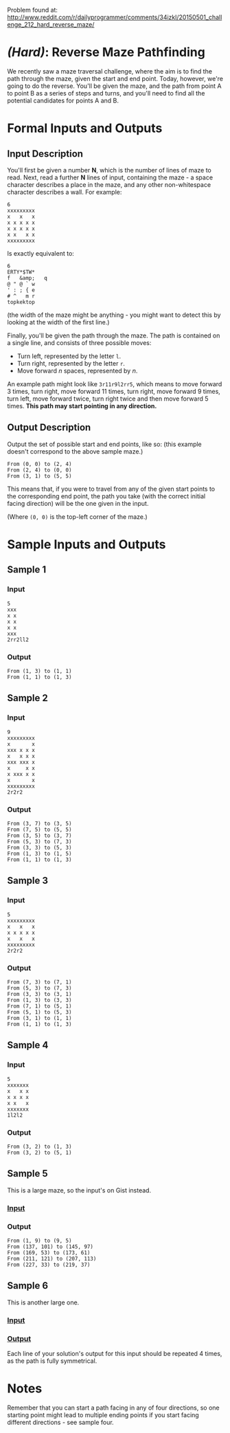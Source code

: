 Problem found at: http://www.reddit.com/r/dailyprogrammer/comments/34izkl/20150501_challenge_212_hard_reverse_maze/

# [](#HardIcon) _(Hard)_: Reverse Maze Pathfinding 

We recently saw a maze traversal challenge, where the aim is to find the path through the maze, given the start and end point. Today, however, we're going to do the reverse. You'll be given the maze, and the path from point A to point B as a series of steps and turns, and you'll need to find all the potential candidates for points A and B.

# Formal Inputs and Outputs

## Input Description

You'll first be given a number **N**, which is the number of lines of maze to read. Next, read a further **N** lines of input, containing the maze - a space character describes a place in the maze, and any other non-whitespace character describes a wall. For example:

    6
    xxxxxxxxx
    x   x   x
    x x x x x
    x x x x x
    x x   x x
    xxxxxxxxx

Is exactly equivalent to:

    6
    ERTY*$TW*
    f   &amp;   q
    @ " @ ` w
    ' : ; { e
    # ^   m r
    topkektop

(the width of the maze might be anything - you might want to detect this by looking at the width of the first line.)

Finally, you'll be given the path through the maze. The path is contained on a single line, and consists of three possible moves:

* Turn left, represented by the letter `l`.
* Turn right, represented by the letter `r`.
* Move forward *n* spaces, represented by *n*.

An example path might look like `3r11r9l2rr5`, which means to move forward 3 times, turn right, move forward 11 times, turn right, move forward 9 times, turn left, move forward twice, turn right twice and then move forward 5 times. **This path may start pointing in any direction.**

## Output Description

Output the set of possible start and end points, like so: (this example doesn't correspond to the above sample maze.)

    From (0, 0) to (2, 4)
    From (2, 4) to (0, 0)
    From (3, 1) to (5, 5)

This means that, if you were to travel from any of the given start points to the corresponding end point, the path you take (with the correct initial facing direction) will be the one given in the input.

(Where `(0, 0)` is the top-left corner of the maze.)

# Sample Inputs and Outputs

## Sample 1

### Input

    5
    xxx
    x x
    x x
    x x
    xxx
    2rr2ll2

### Output

    From (1, 3) to (1, 1)
    From (1, 1) to (1, 3)

## Sample 2

### Input

    9
    xxxxxxxxx
    x       x
    xxx x x x
    x   x x x
    xxx xxx x
    x     x x
    x xxx x x
    x       x
    xxxxxxxxx
    2r2r2

### Output

    From (3, 7) to (3, 5)
    From (7, 5) to (5, 5)
    From (3, 5) to (3, 7)
    From (5, 3) to (7, 3)
    From (3, 3) to (5, 3)
    From (1, 3) to (1, 5)
    From (1, 1) to (1, 3)

## Sample 3

### Input

    5
    xxxxxxxxx
    x   x   x
    x x x x x
    x   x   x
    xxxxxxxxx
    2r2r2

### Output

    From (7, 3) to (7, 1)
    From (5, 3) to (7, 3)
    From (3, 3) to (3, 1)
    From (1, 3) to (3, 3)
    From (7, 1) to (5, 1)
    From (5, 1) to (5, 3)
    From (3, 1) to (1, 1)
    From (1, 1) to (1, 3)

## Sample 4

### Input

    5
    xxxxxxx
    x   x x
    x x x x
    x x   x
    xxxxxxx
    1l2l2

### Output

    From (3, 2) to (1, 3)
    From (3, 2) to (5, 1)

## Sample 5

This is a large maze, so the input's on Gist instead.

### [Input](https://gist.githubusercontent.com/Quackmatic/6119dc82b3cfda54f072/raw/maze-mega.txt)

### Output

    From (1, 9) to (9, 5)
    From (137, 101) to (145, 97)
    From (169, 53) to (173, 61)
    From (211, 121) to (207, 113)
    From (227, 33) to (219, 37)

## Sample 6

This is another large one.

### [Input](https://gist.githubusercontent.com/Quackmatic/7c548fbe4ccff2c08b5f/raw/maze-long.txt)

### [Output](https://gist.githubusercontent.com/Quackmatic/c1361bcebfdd50874f20/raw/maze-long-out.txt)

Each line of your solution's output for this input should be repeated 4 times, as the path is fully symmetrical.

# Notes

Remember that you can start a path facing in any of four directions, so one starting point might lead to multiple ending points if you start facing different directions - see sample four.
